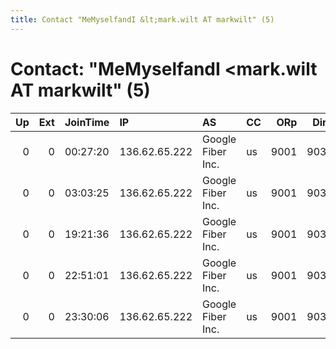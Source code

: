 ```yaml
---
title: Contact "MeMyselfandI &lt;mark.wilt AT markwilt" (5)
---
```


# Contact: "MeMyselfandI &lt;mark.wilt AT markwilt" (5)

|   Up |   Ext | JoinTime   | IP            | AS                | CC   |   ORp |   Dirp | OS    | Version   | Nickname   |   eFamMembers |
|-----:|------:|:-----------|:--------------|:------------------|:-----|------:|-------:|:------|:----------|:-----------|--------------:|
|    0 |     0 | 00:27:20   | 136.62.65.222 | Google Fiber Inc. | us   |  9001 |   9030 | Linux | 0.2.5.12  | IBeInATX   |             1 |
|    0 |     0 | 03:03:25   | 136.62.65.222 | Google Fiber Inc. | us   |  9001 |   9030 | Linux | 0.2.5.12  | IBeInATX   |             1 |
|    0 |     0 | 19:21:36   | 136.62.65.222 | Google Fiber Inc. | us   |  9001 |   9030 | Linux | 0.2.5.12  | IBeInATX   |             1 |
|    0 |     0 | 22:51:01   | 136.62.65.222 | Google Fiber Inc. | us   |  9001 |   9030 | Linux | 0.2.5.12  | IBeInATX   |             1 |
|    0 |     0 | 23:30:06   | 136.62.65.222 | Google Fiber Inc. | us   |  9001 |   9030 | Linux | 0.2.5.12  | IBeInATX   |             1 |

